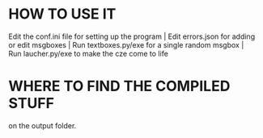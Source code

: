 # HOW TO USE IT
Edit the conf.ini file for setting up the program | 
Edit errors.json for adding or edit msgboxes | 
Run textboxes.py/exe for a single random msgbox |  
Run laucher.py/exe to make the cze come to life 
# WHERE TO FIND THE COMPILED STUFF
on the output folder.
